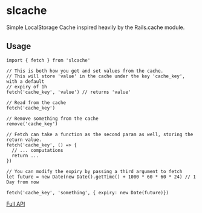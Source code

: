 # slcache

Simple LocalStorage Cache inspired heavily by the Rails.cache module.


## Usage

```
import { fetch } from 'slcache'

// This is both how you get and set values from the cache. 
// This will store 'value' in the cache under the key 'cache_key', with a default
// expiry of 1h
fetch('cache_key', 'value') // returns 'value'

// Read from the cache
fetch('cache_key')

// Remove something from the cache
remove('cache_key')

// Fetch can take a function as the second param as well, storing the return value.
fetch('cache_key', () => {
  // ... computations
  return ...
})

// You can modify the expiry by passing a third argument to fetch
let future = new Date(new Date().getTime() + 1000 * 60 * 60 * 24) // 1 Day from now

fetch('cache_key', 'something', { expiry: new Date(future)})
```

[Full API](./docs/modules/_api_.md)
